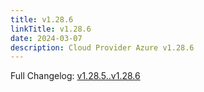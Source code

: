 ```yaml
---
title: v1.28.6
linkTitle: v1.28.6
date: 2024-03-07
description: Cloud Provider Azure v1.28.6
---
```

Full Changelog: [v1.28.5..v1.28.6](https://github.com/kubernetes-sigs/cloud-provider-azure/compare/v1.28.5...v1.28.6)

